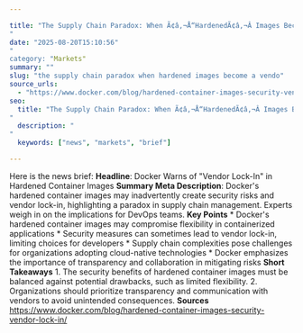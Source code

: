 ```yaml
---

title: "The Supply Chain Paradox: When Ã¢â‚¬Å“HardenedÃ¢â‚¬Â Images Become a Vendor Lock-in Trap'
"
date: "2025-08-20T15:10:56"
"
category: "Markets"
summary: ""
slug: "the supply chain paradox when hardened images become a vendo"
source_urls:
  - "https://www.docker.com/blog/hardened-container-images-security-vendor-lock-in/"
seo:
  title: "The Supply Chain Paradox: When Ã¢â‚¬Å“HardenedÃ¢â‚¬Â Images Become a Vendor Lock-in Trap | Hash n Hedge'
"
  description: "
"
  keywords: ["news", "markets", "brief"]

---
```

Here is the news brief:  **Headline**: Docker Warns of "Vendor Lock-In" in Hardened Container Images  **Summary Meta Description**: Docker's hardened container images may inadvertently create security risks and vendor lock-in, highlighting a paradox in supply chain management. Experts weigh in on the implications for DevOps teams.  **Key Points**  * Docker's hardened container images may compromise flexibility in containerized applications * Security measures can sometimes lead to vendor lock-in, limiting choices for developers * Supply chain complexities pose challenges for organizations adopting cloud-native technologies * Docker emphasizes the importance of transparency and collaboration in mitigating risks  **Short Takeaways**  1. The security benefits of hardened container images must be balanced against potential drawbacks, such as limited flexibility. 2. Organizations should prioritize transparency and communication with vendors to avoid unintended consequences.  **Sources** https://www.docker.com/blog/hardened-container-images-security-vendor-lock-in/ 
